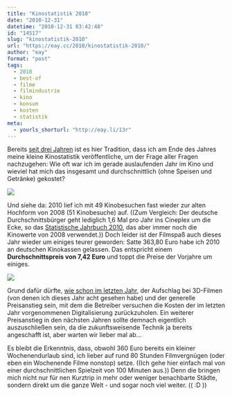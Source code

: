 ```yaml
---
title: "Kinostatistik 2010"
date: "2010-12-31"
datetime: "2010-12-31 03:42:48"
id: "14517"
slug: "kinostatistik-2010"
url: "https://eay.cc/2010/kinostatistik-2010/"
author: "eay"
format: "post"
tags:
  - 2010
  - best-of
  - filme
  - filmindustrie
  - kino
  - konsum
  - kosten
  - statistik
meta:
  - yourls_shorturl: "http://eay.li/13r"
---
```


Bereits [seit drei Jahren](//eay.cc/2009/kino-statistik-2009/) ist es hier Tradition, dass ich am Ende des Jahres meine kleine Kinostatistik veröffentliche, um der Frage aller Fragen nachzugehen: Wie oft war ich im gerade auslaufenden Jahr im Kino und wieviel hat mich das insgesamt und durchschnittlich (ohne Speisen und Getränke) gekostet?

![](https://eay.cc/uploads/2010/kinostatistik2010.gif)

Und siehe da: 2010 lief ich mit 49 Kinobesuchen fast wieder zur alten Hochform von 2008 (51 Kinobesuche) auf. ((Zum Vergleich: Der deutsche Durchschnittsbürger geht lediglich 1,6 Mal pro Jahr ins Cineplex um die Ecke, so das [Statistische Jahrbuch 2010](http://www.destatis.de/jetspeed/portal/cms/Sites/destatis/Internet/DE/Navigation/Publikationen/Querschnittsveroeffentlichungen/Jahrbuch,templateId=renderPrint.psml__nnn=true), das aber immer noch die Kinowerte von 2008 verwendet.)) Doch leider ist der Filmspaß auch dieses Jahr wieder um einiges teurer geworden: Satte 363,80 Euro habe ich 2010 an deutschen Kinokassen gelassen. Das entspricht einem **Durchschnittspreis von 7,42 Euro** und toppt die Preise der Vorjahre um einiges.

![](https://eay.cc/uploads/2010/kinostatistik2010_2.gif)

Grund dafür dürfte, [wie schon im letzten Jahr](//eay.cc/2009/kino-statistik-2009/), der Aufschlag bei 3D-Filmen (von denen ich dieses Jahr acht gesehen habe) und der generelle Preisanstieg sein, mit dem die Betreiber versuchen die Kosten der im letzten Jahr vorgenommenen Digitalisierung zurückzuholen. Ein weiterer Preisanstieg in den nächsten Jahren sollte demnach eigentlich auszuschließen sein, da die zukunftsweisende Technik ja bereits angeschafft ist, aber warten wir lieber mal ab...

Es bleibt die Erkenntnis, dass, obwohl 360 Euro bereits ein kleiner Wochenendurlaub sind, ich lieber auf rund 80 Stunden Filmvergnügen (oder eben ein Wochenende Filme nonstop) setze. ((Ich gehe hier einfach mal von einer durchschnittlichen Spielzeit von 100 Minuten aus.)) Denn die bringen mich nicht nur für nen Kurztrip in mehr oder weniger benachbarte Städte, sondern direkt um die ganze Welt - und sogar noch viel weiter. (( :D ))
